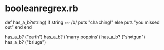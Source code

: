 booleanregrex.rb
================
def has_a_b?(string)
	if string =~ /b/
		puts "cha ching!"
	else
		puts "you missed out"
	end
end

has_a_b? ("earth")
has_a_b? ("marry poppins")
has_a_b? ("shotgun")
has_a_b? ("baluga")
